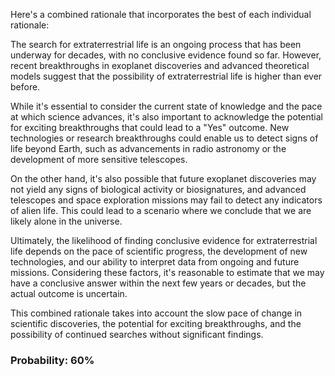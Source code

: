 Here's a combined rationale that incorporates the best of each individual rationale:

The search for extraterrestrial life is an ongoing process that has been underway for decades, with no conclusive evidence found so far. However, recent breakthroughs in exoplanet discoveries and advanced theoretical models suggest that the possibility of extraterrestrial life is higher than ever before.

While it's essential to consider the current state of knowledge and the pace at which science advances, it's also important to acknowledge the potential for exciting breakthroughs that could lead to a "Yes" outcome. New technologies or research breakthroughs could enable us to detect signs of life beyond Earth, such as advancements in radio astronomy or the development of more sensitive telescopes.

On the other hand, it's also possible that future exoplanet discoveries may not yield any signs of biological activity or biosignatures, and advanced telescopes and space exploration missions may fail to detect any indicators of alien life. This could lead to a scenario where we conclude that we are likely alone in the universe.

Ultimately, the likelihood of finding conclusive evidence for extraterrestrial life depends on the pace of scientific progress, the development of new technologies, and our ability to interpret data from ongoing and future missions. Considering these factors, it's reasonable to estimate that we may have a conclusive answer within the next few years or decades, but the actual outcome is uncertain.

This combined rationale takes into account the slow pace of change in scientific discoveries, the potential for exciting breakthroughs, and the possibility of continued searches without significant findings.

### Probability: 60%